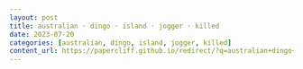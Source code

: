 ```yaml
---
layout: post
title: australian · dingo · island · jogger · killed
date: 2023-07-20
categories: [australian, dingo, island, jogger, killed]
content_url: https://papercliff.github.io/redirect/?q=australian+dingo+island+jogger+killed&tbs=cdr:1,cd_min:7/19/2023,cd_max:7/21/2023
---
```

